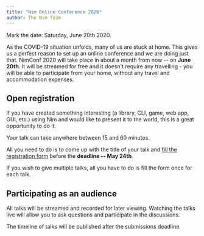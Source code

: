 ```yaml
---
title: "Nim Online Conference 2020"
author: The Nim Team
---
```


Mark the date: Saturday, June 20th 2020.

As the COVID-19 situation unfolds, many of us are stuck at home.
This gives us a perfect reason to set up an online conference and we are doing
just that.
NimConf 2020 will take place in about a month from now -- on **June 20th**.
It will be streamed for free and it doesn't require any travelling - you will be
able to participate from your home, without any travel and accommodation expenses.


## Open registration

If you have created something interesting (a library, CLI, game, web app, GUI, etc.)
using Nim and would like to present it to the world, this is a great opportunity
to do it.

Your talk can take anywhere between 15 and 60 minutes.

All you need to do is to come up with the title of your talk and [fill the
registration form](https://docs.google.com/forms/d/e/1FAIpQLSeLeVBRETQW-iHiegW7xs52AKYH0g3xoxM7xPdtgTjPBs9Txg/viewform)
before the **deadline -- May 24th**.

If you wish to give multiple talks, all you have to do is fill the form once for
each talk.


## Participating as an audience

All talks will be streamed and recorded for later viewing.
Watching the talks live will allow you to ask questions and participate in the
discussions.

The timeline of talks will be published after the submissions deadline.
